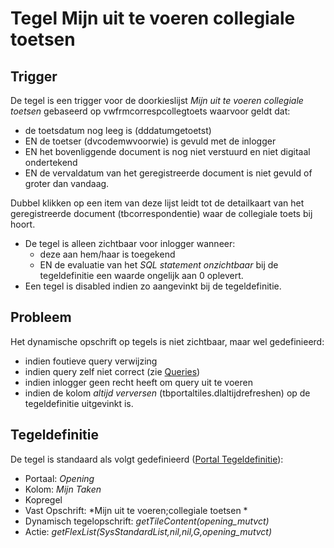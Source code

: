 # Tegel Mijn uit te voeren collegiale toetsen

## Trigger

De tegel is een trigger voor de doorkieslijst *Mijn uit te voeren collegiale toetsen* gebaseerd op vwfrmcorrespcollegtoets waarvoor geldt dat:

  * de toetsdatum nog leeg is (dddatumgetoetst)  
  * EN de  toetser (dvcodemwvoorwie)  is gevuld met de inlogger
  * EN het bovenliggende document is nog niet verstuurd en niet digitaal ondertekend
  * EN de vervaldatum van het geregistreerde document is niet gevuld of groter dan vandaag.

Dubbel klikken op een item van deze lijst leidt tot de detailkaart van het geregistreerde document (tbcorrespondentie) waar de collegiale toets bij hoort.

  * De tegel is alleen zichtbaar voor inlogger wanneer:
    * deze aan hem/haar is toegekend 
    * EN de evaluatie van het *SQL statement onzichtbaar* bij de tegeldefinitie een waarde ongelijk aan 0 oplevert. 
  * Een tegel is disabled indien zo aangevinkt bij de tegeldefinitie.

## Probleem

Het dynamische opschrift op tegels is niet zichtbaar, maar wel gedefinieerd:

  * indien foutieve query verwijzing  
  * indien query zelf niet correct (zie [Queries](/docs/instellen_inrichten/queries.md))
  * indien inlogger geen recht heeft om query uit te voeren  
  * indien de kolom *altijd verversen* (tbportaltiles.dlaltijdrefreshen) op de tegeldefinitie uitgevinkt is.

## Tegeldefinitie

De tegel is standaard als volgt gedefinieerd ([Portal Tegeldefinitie](/docs/instellen_inrichten/portaldefinitie/portal_tegel.md)):

  * Portaal: *Opening*
  * Kolom: *Mijn Taken*
  * Kopregel
  * Vast Opschrift: *Mijn uit te voeren;collegiale toetsen *
  * Dynamisch tegelopschrift: *getTileContent(opening_mutvct)*
  * Actie: *getFlexList(SysStandardList,nil,nil,G,opening_mutvct)*

